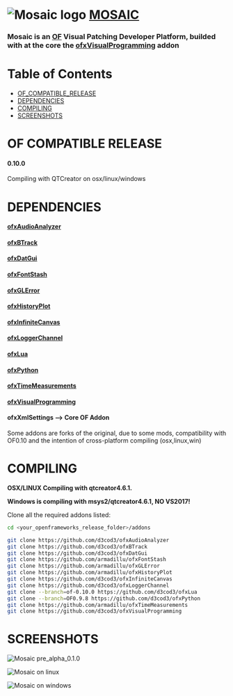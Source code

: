 ![Mosaic logo](https://github.com/d3cod3/Mosaic/raw/master/process/logo/logo_150.png) [MOSAIC](https://mosaic.d3cod3.org)
========

### Mosaic is an [OF](http://openframeworks.cc/) Visual Patching Developer Platform, builded with at the core the [ofxVisualProgramming](https://github.com/d3cod3/ofxVisualProgramming) addon

Table of Contents
=================

   * [OF_COMPATIBLE_RELEASE](#of_compatible_release)
   * [DEPENDENCIES](#dependencies)
   * [COMPILING](#compiling)
   * [SCREENSHOTS](#screenshots)


# OF COMPATIBLE RELEASE

#### 0.10.0
Compiling with QTCreator on osx/linux/windows


# DEPENDENCIES

#### [ofxAudioAnalyzer](https://github.com/d3cod3/ofxAudioAnalyzer)

#### [ofxBTrack](https://github.com/d3cod3/ofxBTrack)

#### [ofxDatGui](https://github.com/d3cod3/ofxDatGui)

#### [ofxFontStash](https://github.com/armadillu/ofxFontStash)

#### [ofxGLError](https://github.com/armadillu/ofxGLError)

#### [ofxHistoryPlot](https://github.com/armadillu/ofxHistoryPlot)

#### [ofxInfiniteCanvas](https://github.com/d3cod3/ofxInfiniteCanvas)

#### [ofxLoggerChannel](https://github.com/d3cod3/ofxLoggerChannel)

#### [ofxLua](https://github.com/d3cod3/ofxLua)

#### [ofxPython](https://github.com/d3cod3/ofxPython)

#### [ofxTimeMeasurements](https://github.com/armadillu/ofxTimeMeasurements)

#### [ofxVisualProgramming](https://github.com/d3cod3/ofxVisualProgramming)

#### ofxXmlSettings --> Core OF Addon

Some addons are forks of the original, due to some mods, compatibility with OF0.10 and the intention of cross-platform compiling (osx,linux,win)


# COMPILING

**OSX/LINUX Compiling with qtcreator4.6.1.**

**Windows is compiling with msys2/qtcreator4.6.1, NO VS2017!**

Clone all the required addons listed:

```bash
cd <your_openframeworks_release_folder>/addons

git clone https://github.com/d3cod3/ofxAudioAnalyzer
git clone https://github.com/d3cod3/ofxBTrack
git clone https://github.com/d3cod3/ofxDatGui
git clone https://github.com/armadillu/ofxFontStash
git clone https://github.com/armadillu/ofxGLError
git clone https://github.com/armadillu/ofxHistoryPlot
git clone https://github.com/d3cod3/ofxInfiniteCanvas
git clone https://github.com/d3cod3/ofxLoggerChannel
git clone --branch=of-0.10.0 https://github.com/d3cod3/ofxLua
git clone --branch=OF0.9.8 https://github.com/d3cod3/ofxPython
git clone https://github.com/armadillu/ofxTimeMeasurements
git clone https://github.com/d3cod3/ofxVisualProgramming
```

# SCREENSHOTS

![Mosaic pre_alpha_0.1.0](https://github.com/d3cod3/Mosaic/blob/master/process/img/08_life_is_full_of_possibilities.png)

![Mosaic on linux](https://github.com/d3cod3/Mosaic/raw/master/process/img/03_Mosaic_linux_cinnamon_screenshot.png)

![Mosaic on windows](https://github.com/d3cod3/Mosaic/raw/master/process/img/04_Mosaic_windows_screenshot.png)
